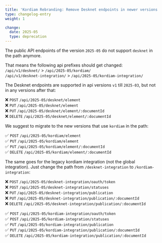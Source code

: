 ```yaml
---
title: 'Kordiam Rebranding: Remove Desknet endpoints in newer versions'
type: changelog-entry
weight: 1

change:
  date: 2025-05
  type: deprecation
---
```


The public API endpoints of the version `2025-05` do not support `desknet` in the path anymore.

That means the following api prefixes should get changed:  
`/api/v1/desknet/` > `/api/2025-05/kordiam/`  
`/api/v1/desknet-integration/` > `/api/2025-05/kordiam-integration/`

The Desknet endpoints are supported in api versions `v1` till `2025-03`, but not in any versions after that:

❌ `POST` `/api/2025-05/desknet/element`  
❌ `PUT` `/api/2025-05/desknet/element`  
❌ `PUT` `/api/2025-05/desknet/element/:documentId`  
❌ `DELETE` `/api/2025-05/desknet/element/:documentId`

We suggest to migrate to the new versions that use `kordiam` in the path:

✅ `POST` `/api/2025-05/kordiam/element`  
✅ `PUT` `/api/2025-05/kordiam/element`  
✅ `PUT` `/api/2025-05/kordiam/element/:documentId`  
✅ `DELETE` `/api/2025-05/kordiam/element/:documentId`

The same goes for the legacy kordiam integration (not the global integration). Just change the path from `/desknet-integration` to `/kordiam-integration`:

❌ `POST` `/api/2025-05/desknet-integration/oauth/token`  
❌ `POST` `/api/2025-05/desknet-integration/statuses`  
❌ `PUT` `/api/2025-05/desknet-integration/publication`  
❌ `PUT` `/api/2025-05/desknet-integration/publication/:documentId`  
❌ `DELETE` `/api/2025-05/desknet-integration/publication/:documentId`

✅ `POST` `/api/2025-05/kordiam-integration/oauth/token`  
✅ `POST` `/api/2025-05/kordiam-integration/statuses`  
✅ `PUT` `/api/2025-05/kordiam-integration/publication`  
✅ `PUT` `/api/2025-05/kordiam-integration/publication/:documentId`  
✅ `DELETE` `/api/2025-05/kordiam-integration/publication/:documentId`
